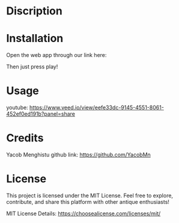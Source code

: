 # Discription


# Installation
Open the web app through our link here:


Then just press play!
# Usage 


youtube: 
https://www.veed.io/view/eefe33dc-9145-4551-8061-452ef0ed191b?panel=share

# Credits 

Yacob Menghistu
github link: https://github.com/YacobMn

# License 
This project is licensed under the MIT License. Feel free to explore, contribute, and share this platform with other antique enthusiasts!

MIT License Details:
https://choosealicense.com/licenses/mit/